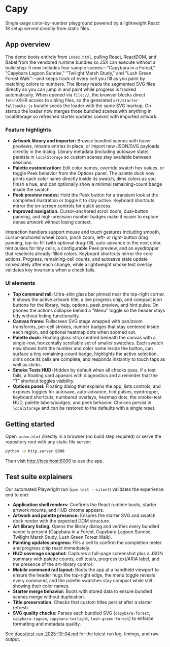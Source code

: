# Capy

Single-page color-by-number playground powered by a lightweight React 18 setup
served directly from static files.

## App overview

The demo boots entirely from `index.html`, pulling React, ReactDOM, and Babel
from the vendored runtime bundles so JSX can execute without a build step. It
now includes four sample scenes—"Capybara in a Forest," "Capybara Lagoon
Sunrise," "Twilight Marsh Study," and "Lush Green Forest Walk"—and keeps track of every cell you fill as
you paint by matching colors to numbers. The library reads the segmented SVG
files directly so you can jump in and paint while progress is tracked
automatically. When opened via `file://`, the browser blocks direct `fetch`/XHR
access to sibling files, so the generated `art/starter-fallbacks.js` bundle
seeds the loader with the same SVG markup. On startup the loader now merges
those bundled scenes with anything in localStorage so refreshed starter updates
coexist with imported artwork.

### Feature highlights

- **Artwork library and importer:** Browse bundled scenes with hover previews,
  rename entries in place, or import new JSON/SVG payloads directly in the
  dialog. Library metadata (including autosave state) persists in
  `localStorage` so custom scenes stay available between sessions.
- **Palette customization:** Edit color names, override swatch hex values, or
  toggle Peek behavior from the Options panel. The palette dock now prints each
  color name directly inside its swatch, dims colors as you finish a hue, and
  can optionally show a minimal remaining-count badge inside the swatch.
- **Peek preview modes:** Hold the Peek button for a transient look at the
  completed illustration or toggle it to stay active. Keyboard shortcuts mirror
  the on-screen controls for quick access.
- **Improved navigation:** Cursor-anchored scroll zoom, dual-button panning,
  and high-precision number badges make it easier to explore dense artwork
  without losing context.

Interaction handlers support mouse and touch gestures including smooth,
cursor-anchored wheel zoom, pinch zoom, left- or right-button drag panning,
tap-to-fill (with optional drag-fill), auto-advance to the next color, hint
pulses for tiny cells, a configurable Peek preview, and an eyedropper that
reselects already-filled colors. Keyboard shortcuts mirror the core actions.
Progress, remaining-cell counts, and autosave state update immediately after
each change, while a lightweight smoke test overlay validates key invariants
when a check fails.

### UI elements

- **Top command rail:** Ultra-slim glass bar pinned near the top-right corner.
  It shows the active artwork title, a live progress chip, and compact icon
  buttons for the library, help, options, peek preview, and hint pulse. On
  phones the actions collapse behind a "Menu" toggle so the header stays tidy
  without hiding functionality.
- **Canvas frame:** Fullscreen SVG stage wrapped with pan/zoom transforms,
  per-cell strokes, number badges that stay centered inside each region, and
  optional heatmap dots when zoomed out.
- **Palette dock:** Floating glass strip centred beneath the canvas with a
  single-row, horizontally scrollable set of smaller swatches. Each swatch now
  shows both the number and color name inside the button, can surface a tiny
  remaining-count badge, highlights the active selection, dims once its cells
  are complete, and responds instantly to touch taps as well as clicks.
- **Smoke Tests HUD:** Hidden by default when all checks pass. If a test fails,
  a floating card appears with diagnostics and a reminder that the “T”
  shortcut toggles visibility.
- **Options panel:** Floating dialog that explains the app, lists controls,
  and exposes toggles for autosave, auto-advance, hint pulses, eyedropper,
  keyboard shortcuts, numbered overlays, heatmap dots, the smoke-test HUD,
  palette labels/badges, and peek behavior. Choices persist in `localStorage` and can be restored to
  the defaults with a single reset.

## Getting started

Open `index.html` directly in a browser (no build step required) or serve the
repository root with any static file server:

```bash
python -m http.server 8000
```

Then visit <http://localhost:8000> to use the app.

## Test suite explainers

Our automated Playwright run (`npm test --silent`) validates the experience end to end:

- **Application shell renders:** Confirms the React runtime boots, starter artwork mounts, and HUD chrome appears.
- **Artwork and palette presence:** Ensures the starter SVG and swatch dock render with the expected DOM structure.
- **Art library listing:** Opens the library dialog and verifies every bundled scene is present (Capybara in a Forest, Capybara Lagoon Sunrise, Twilight Marsh Study, Lush Green Forest Walk).
- **Painting updates progress:** Fills a cell to confirm the completion meter and progress chip react immediately.
- **HUD coverage snapshot:** Captures a full-page screenshot plus a JSON summary with palette counts, cell totals, progress text/ARIA label, and the presence of the art-library control.
- **Mobile command rail layout:** Boots the app at a handheld viewport to ensure the header hugs the top-right edge, the menu toggle reveals every command, and the palette swatches stay compact while still showing their color names.
- **Starter merge behavior:** Boots with stored data to ensure bundled scenes merge without duplication.
- **Title preservation:** Checks that custom titles persist after a starter refresh.
- **SVG quality checks:** Parses each bundled SVG (`capybara-forest`, `capybara-lagoon`, `capybara-twilight`, `lush-green-forest`) to enforce formatting and metadata quality.

See [docs/test-run-2025-10-04.md](docs/test-run-2025-10-04.md) for the latest run log, timings, and raw output.
